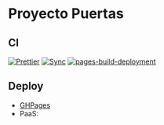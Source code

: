 # Proyecto Puertas

## CI

[![Prettier](https://github.com/DevXoje/puertas/actions/workflows/lint_style.yml/badge.svg)](https://github.com/DevXoje/puertas/actions/workflows/lint_style.yml)
[![Sync](https://github.com/DevXoje/puertas/actions/workflows/sync.yml/badge.svg)](https://github.com/DevXoje/puertas/actions/workflows/sync.yml)
[![pages-build-deployment](https://github.com/DevXoje/puertas/actions/workflows/pages/pages-build-deployment/badge.svg)](https://github.com/DevXoje/puertas/actions/workflows/pages/pages-build-deployment)

## Deploy

- [GHPages](https://devxoje.github.io/puertas/home)
- PaaS:
